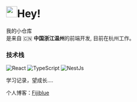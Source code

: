 

<h1><img src="https://emojis.slackmojis.com/emojis/images/1531849430/4246/blob-sunglasses.gif?1531849430" width="30"/>Hey!</h1>

<p>我的小仓库</br> 是来自 🇨🇳 <b>中国浙江温州</b>的前端开发, 目前在杭州工作。</p>
<h3>技术栈</h3>
<p>
 <img alt="React" src="https://img.shields.io/badge/-React-45b8d8?style=flat-square&logo=react&logoColor=white" />
 <img alt="TypeScript" src="https://img.shields.io/badge/-TypeScript-007ACC?style=flat-square&logo=typescript&logoColor=white" />
 <img alt="NestJs" src="https://img.shields.io/badge/-NestJs-ea2845?style=flat-square&logo=nestjs&logoColor=white" />
</p>
<p>学习记录，望成长....</p>
<p>
个人博客：<a href="https://canyonmnmn.github.io/Fijiblueblog">Fijiblue</a>
<p>
